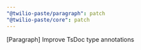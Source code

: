 ```yaml
---
"@twilio-paste/paragraph": patch
"@twilio-paste/core": patch
---
```


[Paragraph] Improve TsDoc type annotations

